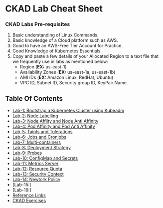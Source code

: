 
# CKAD Lab Cheat Sheet

### CKAD Labs Pre-requisites
1. Basic understanding of Linux Commands.
2. Basic knowledge of a Cloud platform such as AWS.
3. Good to have an AWS-Free Tier Account for Practice.
4. Good Knowledge of Kubernetes Essentials.
5. Copy and paste a few details of your Allocated Region to a text file that we frequently use in labs as mentioned below:
     - Region (**EX:** us-east-1)
     - Availability Zones (**EX:** us-east-1a, us-east-1b)
     - AMI IDs (**EX:** Amazon Linux, RedHat, Ubuntu)
     - VPC ID, Subnet ID, Security group ID, KeyPair Name.

## Table Of Contents
* [Lab-1: Bootstrap a Kubernetes Cluster using Kubeadm](https://github.com/Mehar-Nafis/CKAD-Batch15/blob/main/Cluster%20creation%20using%20kubeadm.md)
* [Lab-2: Node Labelling](https://github.com/Mehar-Nafis/CKAD-Batch15/blob/main/Node%20Labelling.md)
* [Lab-3: Node Affiity and Node Anti Affinity](https://github.com/Mehar-Nafis/CKAD-Batch15/blob/main/Node%20Affinity%20and%20AntiAffinity.md)
* [Lab-4: Pod Affinity and Pod Anti Affinity](https://github.com/Mehar-Nafis/CKAD-Batch15/blob/main/Pod%20Affinity%20and%20AntiAffinity.md)
* [Lab-5: Taints and Tolerations](https://github.com/Mehar-Nafis/CKAD-Batch15/blob/main/Taints%20and%20Tolerations.md)
* [Lab-6: Jobs and Cronjobs](https://github.com/Mehar-Nafis/CKAD-Batch15/blob/main/Jobs%20and%20Cronjobs.md)
* [Lab-7: Multi-containers](https://github.com/Mehar-Nafis/CKAD-Batch15/blob/main/Multi-containers.md)
* [Lab-8: Deployment Strategy](https://github.com/Mehar-Nafis/CKAD-Batch15/blob/main/Deployment%20Strategy.md)
* [Lab-9: Probes](https://github.com/Mehar-Nafis/CKAD-Batch15/blob/main/Probes.md)
* [Lab-10: ConfigMap and Secrets](https://github.com/Mehar-Nafis/CKAD-Batch15/blob/main/ConfigMap%20and%20Secret.md)
* [Lab-11: Metrics Server](https://github.com/Mehar-Nafis/CKAD-Batch15/blob/main/Metric%20Server.md)
* [Lab-12: Resource Quota](https://github.com/Mehar-Nafis/CKAD-Batch15/blob/main/Resource%20Quotas.md)
* [Lab-13: Security Context](https://github.com/Mehar-Nafis/CKAD-Batch15/blob/main/Security%20Context.md)
* [Lab-14: Newtork Policy](https://github.com/Mehar-Nafis/CKAD-Batch15/blob/main/Network%20Policy.md)
* [Lab-15:]
* [Lab-16:]
* [Reference Links](https://github.com/Mehar-Nafis/CKAD-Batch15/blob/main/Reference%20Links.md)
* [CKAD Exercises](https://github.com/Mehar-Nafis/CKAD/blob/main/CKAD%20Exercises.md)
